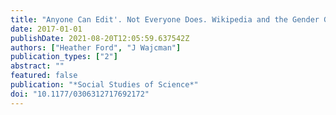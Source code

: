 ```yaml
---
title: "Anyone Can Edit'. Not Everyone Does. Wikipedia and the Gender Gap"
date: 2017-01-01
publishDate: 2021-08-20T12:05:59.637542Z
authors: ["Heather Ford", "J Wajcman"]
publication_types: ["2"]
abstract: ""
featured: false
publication: "*Social Studies of Science*"
doi: "10.1177/0306312717692172"
---
```


